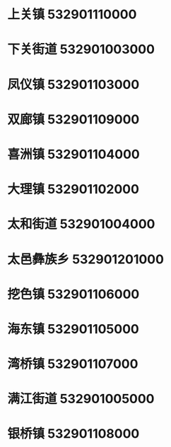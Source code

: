 # 上关镇 532901110000
# 下关街道 532901003000
# 凤仪镇 532901103000
# 双廊镇 532901109000
# 喜洲镇 532901104000
# 大理镇 532901102000
# 太和街道 532901004000
# 太邑彝族乡 532901201000
# 挖色镇 532901106000
# 海东镇 532901105000
# 湾桥镇 532901107000
# 满江街道 532901005000
# 银桥镇 532901108000
